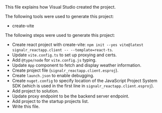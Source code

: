 This file explains how Visual Studio created the project.

The following tools were used to generate this project:
- create-vite

The following steps were used to generate this project:
- Create react project with create-vite: `npm init --yes vite@latest signalr_reactapp.client -- --template=react-ts`.
- Update `vite.config.ts` to set up proxying and certs.
- Add `@type/node` for `vite.config.js` typing.
- Update `App` component to fetch and display weather information.
- Create project file (`signalr_reactapp.client.esproj`).
- Create `launch.json` to enable debugging.
- Create `nuget.config` to specify location of the JavaScript Project System SDK (which is used in the first line in `signalr_reactapp.client.esproj`).
- Add project to solution.
- Update proxy endpoint to be the backend server endpoint.
- Add project to the startup projects list.
- Write this file.
